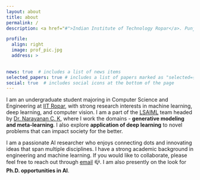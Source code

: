```yaml
---
layout: about
title: about
permalink: /
description: <a href="#">Indian Institute of Technology Ropar</a>. Punjab. 

profile:
  align: right
  image: prof_pic.jpg
  address: >
   

news: true  # includes a list of news items
selected_papers: true # includes a list of papers marked as "selected={true}"
social: true  # includes social icons at the bottom of the page
---
```


I am an undergraduate student majoring in Computer Science and Engineering at [IIT Ropar](https://www.iitrpr.ac.in/), with strong research interests in machine learning, deep learning, and computer vision. I am a part of the [LSAIML](https://cse.iitrpr.ac.in/ckn/index.html) team headed by [Dr. Narayanan C. K](https://cse.iitrpr.ac.in/ckn/people/ckn.html), where I work the domains - <b> generative modeling and meta-learning</b>. I also explore <b>application of deep learning</b> to novel problems that can impact society for the better.

I am a passionate AI researcher who enjoys connecting dots and innovating ideas that span multiple disciplines. I have a strong academic background in engineering and machine learning. If you would like to collaborate, please feel free to reach out through [email](mailto:2017csb1104@iitrpr.ac.in) :mailbox_closed:. I am also presently on the look for <b>Ph.D. opportunities in AI</b>.